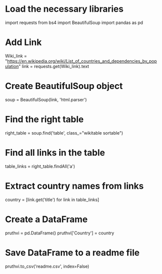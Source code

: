 # Load the necessary libraries
import requests
from bs4 import BeautifulSoup
import pandas as pd

# Add Link
Wiki_link = "https://en.wikipedia.org/wiki/List_of_countries_and_dependencies_by_population"
link = requests.get(Wiki_link).text

# Create BeautifulSoup object
soup = BeautifulSoup(link, 'html.parser')

# Find the right table
right_table = soup.find('table', class_="wikitable sortable")

# Find all links in the table
table_links = right_table.findAll('a')

# Extract country names from links
country = [link.get('title') for link in table_links]

# Create a DataFrame
pruthvi = pd.DataFrame()
pruthvi['Country'] = country

# Save DataFrame to a readme file
pruthvi.to_csv('readme.csv', index=False)
